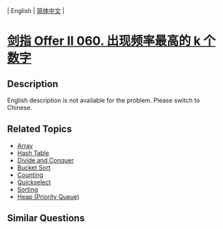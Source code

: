
| English | [简体中文](README.md) |

# [剑指 Offer II 060. 出现频率最高的 k 个数字](https://leetcode-cn.com/problems/g5c51o/)

## Description

<p>English description is not available for the problem. Please switch to Chinese.</p>


## Related Topics

- [Array](https://leetcode-cn.com/tag/array)
- [Hash Table](https://leetcode-cn.com/tag/hash-table)
- [Divide and Conquer](https://leetcode-cn.com/tag/divide-and-conquer)
- [Bucket Sort](https://leetcode-cn.com/tag/bucket-sort)
- [Counting](https://leetcode-cn.com/tag/counting)
- [Quickselect](https://leetcode-cn.com/tag/quickselect)
- [Sorting](https://leetcode-cn.com/tag/sorting)
- [Heap (Priority Queue)](https://leetcode-cn.com/tag/heap-priority-queue)

## Similar Questions


